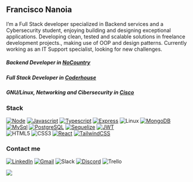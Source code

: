 ## Francisco Nanoia 

I’m a Full Stack developer specialized in Backend services and a
Cybersecurity student, enjoying building and designing exceptional
applications. Developing clean, tested and scalable solutions in freelance
development projects., making use of OOP and design patterns.
Currently working as an IT Support specialist, looking for new challenges.

##### Backend Developer in [NoCountry](https://www.nocountry.tech/)

##### Full Stack Developer in [Coderhouse](https://www.coderhouse.com/)

##### GNU/Linux, Networking and Cibersecurity in [Cisco](https://www.netacad.com/)

<!-- SHOW stack -->
### Stack
[![Node][node-shield]][node-url]
[![Javascript][javascript-shield]][javascript-url]
[![Typescript][typescript-shield]][typescript-url]
[![Express][express-shield]][express-url]
![Linux][linux-shield]
[![MongoDB][mongo-shield]][mongo-url]
[![MySql][mysql-shield]][mysql-url]
[![PostgreSQL][postgre-shield]][postgre-url]
[![Sequelize][sequelize-shield]][sequelize-url]
[![JWT][jwt-shield]][jwt-url]
<br>
![HTML5][html-shield]
![CSS3][css-shield]
[![React][react-shield]][react-url]
[![TailwindCSS][tailwind-shield]][tailwind-url]


<!-- SHOW contact -->
### Contact me
[![LinkedIn][linkedin-shield]][linkedin-url-fran]
[![Gmail][gmail-shield]][gmail-url-fran]
![Slack][slack-shield]
[![Discord][discord-shield]][discord-url-fran]
![Trello][trello-shield]

[![](https://visitcount.itsvg.in/api?id=fnanoia&label=Profile%20Views&color=9&icon=1&pretty=false)](https://visitcount.itsvg.in)
 
<!-- SOCIAL LINKS -->
[linkedin-url-fran]: https://linkedin.com/in/fnanoia
[gmail-url-fran]: mailto:nanoiafrancisco@gmail.com
[discord-url-fran]: https://discord.com/users/mr.cisc0#7108
<!--
[slack-url-fran]: 
  -->

<!-- BACK TECH LINKS -->
[javascript-url]: https://www.javascript.com/
[node-url]: https://nodejs.org/
[typescript-url]: https://www.typescriptlang.org
[express-url]: https://expressjs.com/
[mongo-url]: https://www.mongodb.com
[mysql-url]: https://www.mysql.com/
[postgre-url]: https://www.postgresql.org/
[sequelize-url]: https://sequelize.org/
[jwt-url]: https://jwt.io/

<!-- FRONT TECH LINKS -->
[html-url]: 
[css-url]: 
[react-url]: https://reactjs.org/
[tailwind-url]: https://tailwindcss.com/

<!-- SOCIAL SHIELDS -->
[linkedin-shield]: https://img.shields.io/badge/-LinkedIn-black.svg?style=for-the-badge&logo=linkedin&colorB=555
[gmail-shield]: https://img.shields.io/badge/Gmail-D14836?style=for-the-badge&logo=gmail&logoColor=white
[slack-shield]: https://img.shields.io/badge/Slack-4A154B?style=for-the-badge&logo=slack&logoColor=white
[discord-shield]: https://img.shields.io/badge/Discord-7289DA?style=for-the-badge&logo=discord&logoColor=white
[trello-shield]: https://img.shields.io/badge/Trello-0052CC?style=for-the-badge&logo=trello&logoColor=white

<!-- BACK shields -->
[javascript-shield]: https://img.shields.io/badge/JavaScript-F7DF1E?style=for-the-badge&logo=javascript&logoColor=black
[node-shield]: https://img.shields.io/badge/Node.js-43853D?style=for-the-badge&logo=node.js&logoColor=white
[typescript-shield]: https://img.shields.io/badge/TypeScript-007ACC?style=for-the-badge&logo=typescript&logoColor=white
[express-shield]: https://img.shields.io/badge/Express.js-404D59?style=for-the-badge
[mongo-shield]: https://img.shields.io/badge/MongoDB-4EA94B?style=for-the-badge&logo=mongodb&logoColor=white
[mysql-shield]: https://img.shields.io/badge/MySQL-00000F?style=for-the-badge&logo=mysql&logoColor=white
[postgre-shield]: https://img.shields.io/badge/PostgreSQL-316192?style=for-the-badge&logo=postgresql&logoColor=white
[sequelize-shield]: https://img.shields.io/badge/Sequelize-52B0E7?style=for-the-badge&logo=Sequelize&logoColor=white
[jwt-shield]: https://img.shields.io/badge/json%20web%20tokens-323330?style=for-the-badge&logo=json-web-tokens&logoColor=pink

<!-- FRONT shields -->
[html-shield]: https://img.shields.io/badge/HTML5-E34F26?style=for-the-badge&logo=html5&logoColor=white
[css-shield]: https://img.shields.io/badge/CSS3-1572B6?style=for-the-badge&logo=css3&logoColor=white
[react-shield]: https://img.shields.io/badge/React-20232A?style=for-the-badge&logo=react&logoColor=61DAFB
[tailwind-shield]: https://img.shields.io/badge/Tailwind_CSS-38B2AC?style=for-the-badge&logo=tailwind-css&logoColor=white


<!-- LINUX  shield-->
[linux-shield]: https://img.shields.io/badge/Linux-FCC624?style=for-the-badge&logo=linux&logoColor=black

